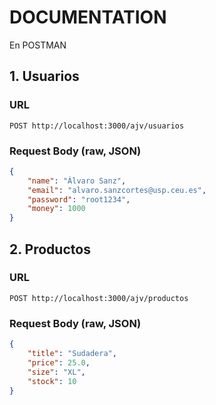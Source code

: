 # DOCUMENTATION
En POSTMAN
## 1. Usuarios

### URL
`POST http://localhost:3000/ajv/usuarios`

### Request Body (raw, JSON)
```json
{
    "name": "Álvaro Sanz",
    "email": "alvaro.sanzcortes@usp.ceu.es",
    "password": "root1234",
    "money": 1000
}
```

## 2. Productos

### URL
`POST http://localhost:3000/ajv/productos`

### Request Body (raw, JSON)
```json
{
    "title": "Sudadera",
    "price": 25.0,
    "size": "XL",
    "stock": 10
}
```

